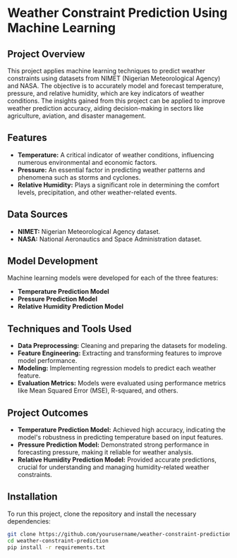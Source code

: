 # Weather Constraint Prediction Using Machine Learning

## Project Overview

This project applies machine learning techniques to predict weather constraints using datasets from NIMET (Nigerian Meteorological Agency) and NASA. The objective is to accurately model and forecast temperature, pressure, and relative humidity, which are key indicators of weather conditions. The insights gained from this project can be applied to improve weather prediction accuracy, aiding decision-making in sectors like agriculture, aviation, and disaster management.

## Features
- **Temperature:** A critical indicator of weather conditions, influencing numerous environmental and economic factors.
- **Pressure:** An essential factor in predicting weather patterns and phenomena such as storms and cyclones.
- **Relative Humidity:** Plays a significant role in determining the comfort levels, precipitation, and other weather-related events.

## Data Sources
- **NIMET:** Nigerian Meteorological Agency dataset.
- **NASA:** National Aeronautics and Space Administration dataset.

## Model Development
Machine learning models were developed for each of the three features:
- **Temperature Prediction Model**
- **Pressure Prediction Model**
- **Relative Humidity Prediction Model**

## Techniques and Tools Used
- **Data Preprocessing:** Cleaning and preparing the datasets for modeling.
- **Feature Engineering:** Extracting and transforming features to improve model performance.
- **Modeling:** Implementing regression models to predict each weather feature.
- **Evaluation Metrics:** Models were evaluated using performance metrics like Mean Squared Error (MSE), R-squared, and others.

## Project Outcomes
- **Temperature Prediction Model:** Achieved high accuracy, indicating the model's robustness in predicting temperature based on input features.
- **Pressure Prediction Model:** Demonstrated strong performance in forecasting pressure, making it reliable for weather analysis.
- **Relative Humidity Prediction Model:** Provided accurate predictions, crucial for understanding and managing humidity-related weather constraints.

## Installation
To run this project, clone the repository and install the necessary dependencies:
```bash
git clone https://github.com/yourusername/weather-constraint-prediction.git
cd weather-constraint-prediction
pip install -r requirements.txt
